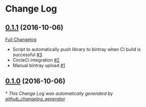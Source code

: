 # Change Log

## [0.1.1](https://github.com/bskierys/LockableViewPager/tree/0.1.1) (2016-10-06)
[Full Changelog](https://github.com/bskierys/LockableViewPager/compare/0.1.0...0.1.1)

- Script to automatically push library to bintray when CI build is successful [\#3](https://github.com/bskierys/LockableViewPager/issues/3)
- CircleCi integration [\#2](https://github.com/bskierys/LockableViewPager/issues/2)
- Manual bintray upload [\#1](https://github.com/bskierys/LockableViewPager/issues/1)

## [0.1.0](https://github.com/bskierys/LockableViewPager/tree/0.1.0) (2016-10-06)


\* *This Change Log was automatically generated by [github_changelog_generator](https://github.com/skywinder/Github-Changelog-Generator)*